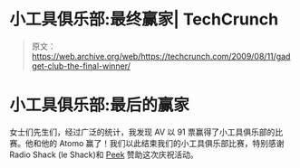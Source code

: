 # 小工具俱乐部:最终赢家| TechCrunch

> 原文：<https://web.archive.org/web/https://techcrunch.com/2009/08/11/gadget-club-the-final-winner/>

# 小工具俱乐部:最后的赢家

女士们先生们，经过广泛的统计，我发现 AV 以 91 票赢得了小工具俱乐部的比赛。他和他的 Atomo 赢了！我们以此结束我们的小工具俱乐部比赛，特别感谢 Radio Shack (le Shack)和 [Peek](https://web.archive.org/web/20230323204546/http://getpeek.com/) 赞助这次庆祝活动。